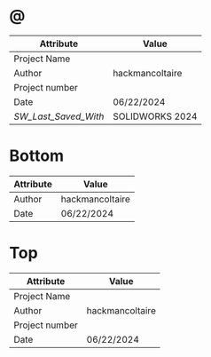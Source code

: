 # @
| Attribute | Value |
| ---  | ---     |
| Project Name |  |
| Author | hackmancoltaire |
| Project number |  |
| Date | 06/22/2024 |
| _SW_Last_Saved_With_ | SOLIDWORKS 2024 |
# Bottom
| Attribute | Value |
| ---  | ---     |
| Author | hackmancoltaire |
| Date | 06/22/2024 |
# Top
| Attribute | Value |
| ---  | ---     |
| Project Name |  |
| Author | hackmancoltaire |
| Project number |  |
| Date | 06/22/2024 |

